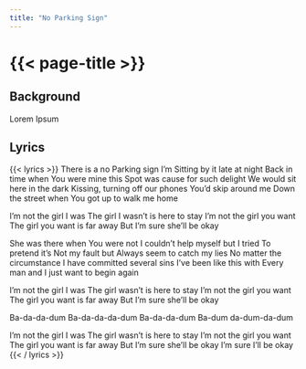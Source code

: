 ```yaml
---
title: "No Parking Sign"
---
```

# {{< page-title >}}

## Background
Lorem Ipsum

## Lyrics
{{< lyrics >}}
There is a no
Parking sign I’m
Sitting by it late at night
Back in time when
You were mine this
Spot was cause for such delight
We would sit here in the dark
Kissing, turning off our phones
You’d skip around me
Down the street when
You got up to walk me home

I’m not the girl I was
The girl I wasn’t is here to stay
I’m not the girl you want
The girl you want is far away
But I’m sure she’ll be okay

She was there when
You were not
I couldn’t help myself but I tried
To pretend it’s
Not my fault but
Always seem to catch my lies
No matter the circumstance
I have committed several sins
I’ve been like this with
Every man and
I just want to begin again

I’m not the girl I was
The girl wasn’t is here to stay
I’m not the girl you want
The girl you want is far away
But I’m sure she’ll be okay

Ba-da-da-dum
Ba-da-da-da-dum
Ba-da-da-dum
Ba-dum da-dum-da-dum

I’m not the girl I was
The girl wasn’t is here to stay
I’m not the girl you want
The girl you want is far away
But I’m sure she’ll be okay
I’m sure I’ll be okay
{{< / lyrics >}}
